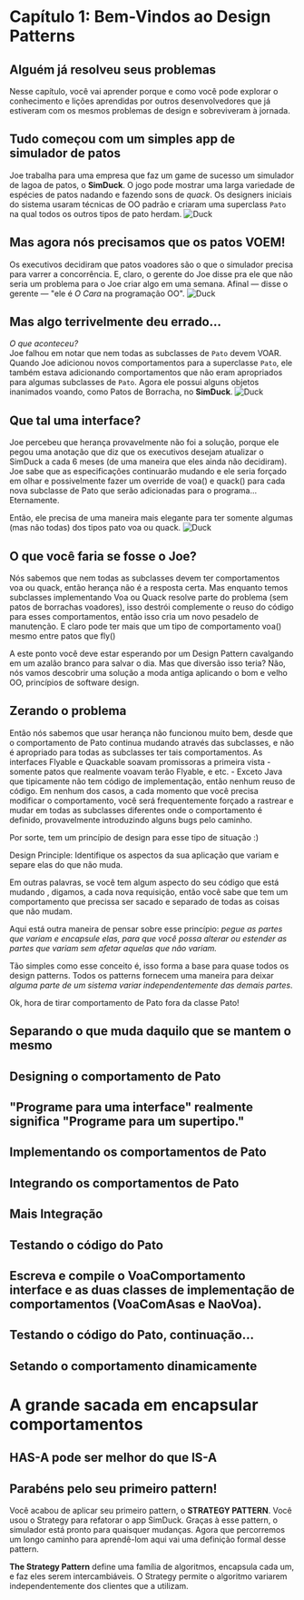 # Capítulo 1: Bem-Vindos ao Design Patterns

## Alguém já resolveu seus problemas

Nesse capítulo, você vai aprender porque e como você pode explorar o conhecimento e lições aprendidas por outros desenvolvedores que já estiveram com os mesmos problemas de design e sobreviveram à jornada.

## Tudo começou com um simples app de simulador de patos

Joe trabalha para uma empresa que faz um game de sucesso um simulador de lagoa de patos, o **SimDuck**. O jogo pode mostrar uma larga variedade de espécies de patos nadando e fazendo sons de *quack*. Os designers iniciais do sistema usaram técnicas de OO padrão e criaram uma superclass `Pato` na qual todos os outros tipos de pato herdam.
![Duck](Duck.png "SimDuck-UML")

## Mas agora nós precisamos que os patos VOEM!
Os executivos decidiram que patos voadores são o que o simulador precisa para varrer a concorrência. E, claro, o gerente do Joe disse pra ele que não seria um problema para o Joe criar algo em uma semana. Afinal — disse o gerente — "ele é *O Cara* na programação OO".
![Duck](Duck-Fly.png "SimDuck-UML")

## Mas algo terrivelmente deu errado...
*O que aconteceu?*  
Joe falhou em notar que nem todas as subclasses de `Pato` devem VOAR. Quando Joe adicionou novos comportamentos para a superclasse `Pato`, ele também estava adicionando comportamentos que não eram apropriados para algumas subclasses de `Pato`. Agora ele possui alguns objetos inanimados voando, como Patos de Borracha, no **SimDuck**.
![Duck](Duck-Something-Went-Wrong.png "SimDuck-UML")

## Que tal uma interface?
Joe percebeu que herança provavelmente não foi a solução, porque ele pegou uma anotação que diz que os executivos desejam atualizar o SimDuck a cada 6 meses (de uma maneira que eles ainda não decidiram).
Joe sabe que as especificações continuarão mudando e ele seria forçado em olhar e possivelmente fazer um override de voa() e quack() para cada nova subclasse de Pato que serão adicionadas para o programa... Eternamente.

Então, ele precisa de uma maneira mais elegante para ter somente algumas (mas não todas) dos tipos pato voa ou quack.
![Duck](Duck-Inrterfaces.png "SimDuck-UML")


## O que você faria se fosse o Joe?
Nós sabemos que nem todas as subclasses devem ter comportamentos voa ou quack, então herança não é a resposta certa. Mas enquanto temos subclasses implementando Voa ou Quack resolve parte do problema (sem patos de borrachas voadores), isso destrói complemente o reuso do código para esses comportamentos, então isso cria um novo pesadelo de manutenção. E claro pode ter mais que um tipo de comportamento voa() mesmo entre patos que fly()

A este ponto você deve estar esperando por um Design Pattern cavalgando em um azalão branco para salvar o dia. Mas que diversão isso teria? Não, nós vamos descobrir uma solução a moda antiga aplicando o bom e velho OO, princípios de software design.

## Zerando o problema
Então nós sabemos que usar herança não funcionou muito bem, desde que o comportamento de Pato
continua mudando através das subclasses, e não é apropriado para todas as subclasses ter tais comportamentos.
As interfaces Flyable e Quackable soavam promissoras a primeira vista - somente patos que realmente voavam terão Flyable, e etc. - Exceto 
Java que tipicamente não tem código de implementação, então nenhum reuso de código. Em nenhum dos casos, a cada momento que você precisa modificar o comportamento, você será frequentemente forçado
a rastrear e mudar em todas as subclasses diferentes onde o comportamento é definido, provavelmente introduzindo alguns bugs pelo caminho.

Por sorte, tem um princípio de design para esse tipo de situação :)

Design Principle:
Identifique os aspectos da sua aplicação que variam e separe elas do que não muda.

Em outras palavras, se você tem algum aspecto do seu código que está mudando , digamos, a cada nova requisição, então você sabe que tem um comportamento que precissa ser sacado e separado de todas as coisas que não mudam.

Aqui está outra maneira de pensar sobre esse princípio: *pegue as partes que variam e encapsule elas, para que você possa alterar ou estender as partes que variam sem afetar aquelas que não variam.*

Tão simples como esse conceito é, isso forma a base para quase todos os design patterns. Todos os patterns fornecem uma maneira para deixar *alguma parte de um sistema variar independentemente das demais partes*.

Ok, hora de tirar comportamento de Pato fora da classe Pato!

## Separando o que muda daquilo que se mantem o mesmo

## Designing o comportamento de Pato

## "Programe para uma interface" realmente significa "Programe para um supertipo."

## Implementando os comportamentos de Pato

## Integrando os comportamentos de Pato

## Mais Integração

## Testando o código do Pato

## Escreva e compile o VoaComportamento interface e as duas classes de implementação de comportamentos (VoaComAsas e NaoVoa).

## Testando o código do Pato, continuação...

## Setando o comportamento dinamicamente

# A grande sacada em encapsular comportamentos

## HAS-A pode ser melhor do que IS-A

## Parabéns pelo seu primeiro pattern!

Você acabou de aplicar seu primeiro pattern, o **STRATEGY PATTERN**. Você usou o Strategy para refatorar o app SimDuck.
Graças à esse pattern, o simulador está pronto para quaisquer mudanças.
Agora que percorremos um longo caminho para aprendê-lom aqui vai uma definição formal desse pattern.

**The Strategy Pattern** define uma família de algoritmos, encapsula cada um, e faz eles serem intercambiáveis. 
O Strategy permite o algoritmo variarem independentemente dos clientes que a utilizam.